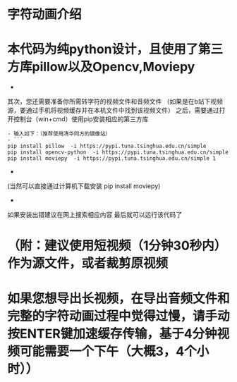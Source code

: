 # 字符动画介绍

# 本代码为纯python设计，且使用了第三方库pillow以及Opencv,Moviepy
- ``` 在运行代码时，请首先确保您的计算机上有一个python
其次，您还需要准备你所需转字符的视频文件和音频文件
（如果是在b站下视频源，要通过手机将视频缓存并在本机文件中找到该视频文件）
之后，需要通过打开控制台（win+cmd）使用pip安装相应的第三方库
```
- 输入如下：（推荐使用清华同方的镜像站）
- ```
pip install pillow  -i https://pypi.tuna.tsinghua.edu.cn/simple
pip install opencv-python  -i https://pypi.tuna.tsinghua.edu.cn/simple
pip install moviepy  -i https://pypi.tuna.tsinghua.edu.cn/simple 1
```

- ```
(当然可以直接通过计算机下载安装
pip install moviepy)
- ```
如果安装出错建议在网上搜索相应内容
最后就可以运行该代码了
# （附：建议使用短视频（1分钟30秒内）作为源文件，或者裁剪原视频
# 如果您想导出长视频，在导出音频文件和完整的字符动画过程中觉得过慢，请手动按ENTER键加速缓存传输，基于4分钟视频可能需要一个下午（大概3，4个小时））
